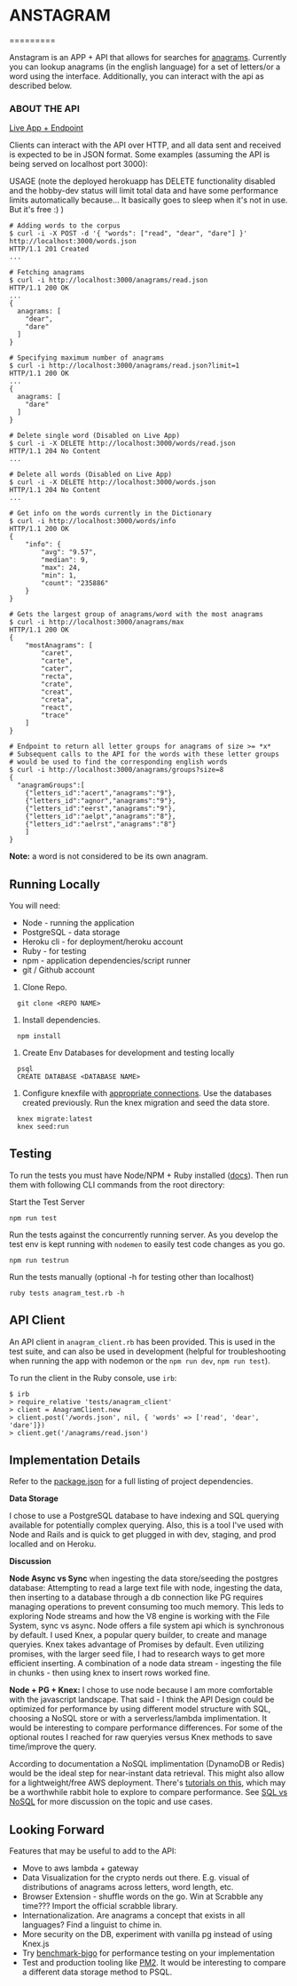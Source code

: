 # ANSTAGRAM

=========

Anstagram is an APP + API that allows for searches for [anagrams](https://en.wikipedia.org/wiki/Anagram). Currently you can lookup anagrams (in the english language) for a set of letters/or a word using the interface. Additionally, you can interact with the api as described below. 

### ABOUT THE API

[Live App + Endpoint](https://anstagram-app.herokuapp.com/)

Clients can interact with the API over HTTP, and all data sent and received is expected to be in JSON format. Some examples (assuming the API is being served on localhost port 3000):

USAGE 
(note the deployed herokuapp has DELETE functionality disabled and the hobby-dev status will limit total data  and have some performance limits automatically because... It basically goes to sleep when it's not in use. But it's free :) )

```{bash}
# Adding words to the corpus
$ curl -i -X POST -d '{ "words": ["read", "dear", "dare"] }' http://localhost:3000/words.json
HTTP/1.1 201 Created
...

# Fetching anagrams
$ curl -i http://localhost:3000/anagrams/read.json
HTTP/1.1 200 OK
...
{
  anagrams: [
    "dear",
    "dare"
  ]
}

# Specifying maximum number of anagrams
$ curl -i http://localhost:3000/anagrams/read.json?limit=1
HTTP/1.1 200 OK
...
{
  anagrams: [
    "dare"
  ]
}

# Delete single word (Disabled on Live App)
$ curl -i -X DELETE http://localhost:3000/words/read.json
HTTP/1.1 204 No Content
...

# Delete all words (Disabled on Live App)
$ curl -i -X DELETE http://localhost:3000/words.json
HTTP/1.1 204 No Content
...

# Get info on the words currently in the Dictionary
$ curl -i http://localhost:3000/words/info
HTTP/1.1 200 OK
{
    "info": {
        "avg": "9.57",
        "median": 9,
        "max": 24,
        "min": 1,
        "count": "235886"
    }
}

# Gets the largest group of anagrams/word with the most anagrams
$ curl -i http://localhost:3000/anagrams/max
HTTP/1.1 200 OK
{
    "mostAnagrams": [
        "caret",
        "carte",
        "cater",
        "recta",
        "crate",
        "creat",
        "creta",
        "react",
        "trace"
    ]
}

# Endpoint to return all letter groups for anagrams of size >= *x*
# Subsequent calls to the API for the words with these letter groups
# would be used to find the corresponding english words
$ curl -i http://localhost:3000/anagrams/groups?size=8
{
  "anagramGroups":[
    {"letters_id":"acert","anagrams":"9"},
    {"letters_id":"agnor","anagrams":"9"},
    {"letters_id":"eerst","anagrams":"9"},
    {"letters_id":"aelpt","anagrams":"8"},
    {"letters_id":"aelrst","anagrams":"8"}
    ]
}

```

**Note:** a word is not considered to be its own anagram.

## Running Locally

You will need:
- Node - running the application
- PostgreSQL - data storage
- Heroku cli - for deployment/heroku account
- Ruby - for testing
- npm - application dependencies/script runner
- git / Github account

1. Clone Repo.

  ```{bash}
    git clone <REPO NAME>
  ```

1. Install dependencies.

  ```{bash}
    npm install
  ```

1. Create Env Databases for development and testing locally

  ```{bash}
    psql
    CREATE DATABASE <DATABASE NAME>
  ```

1. Configure knexfile with [appropriate connections](knexfile.js). Use the databases created previously. Run the knex migration and seed the data store.

  ```{base}
    knex migrate:latest
    knex seed:run
  ```


## Testing

To run the tests you must have Node/NPM + Ruby installed ([docs](https://www.ruby-lang.org/en/documentation/installation/)). Then run them with following CLI commands from the root directory:

Start the Test Server

```{bash}
npm run test
```

Run the tests against the concurrently running server. As you develop the test env is kept running with `nodemen` to easily test code changes as you go.

```{bash}
npm run testrun
```

Run the tests manually (optional -h for testing other than localhost)

```{bash}
ruby tests anagram_test.rb -h
```

## API Client

An API client in `anagram_client.rb` has been provided. This is used in the test suite, and can also be used in development (helpful for troubleshooting when running the app with nodemon or the `npm run dev`, `npm run test`).

To run the client in the Ruby console, use `irb`:

```{ruby}
$ irb
> require_relative 'tests/anagram_client'
> client = AnagramClient.new
> client.post('/words.json', nil, { 'words' => ['read', 'dear', 'dare']})
> client.get('/anagrams/read.json')
```

## Implementation Details

Refer to the [package.json](./package.json) for a full listing of project dependencies.

**Data Storage**

I chose to use a PostgreSQL database to have indexing and SQL querying available for potentially complex querying. Also, this is a tool I've used with Node and Rails and is quick to get plugged in with dev, staging, and prod localled and on Heroku.

**Discussion**

**Node Async vs Sync** when ingesting the data store/seeding the postgres database: Attempting to read a large text file with node, ingesting the data, then inserting to a database through a db connection like PG requires managing operations to prevent consuming too much memory. This leds to exploring Node streams and how the V8 engine is working with the File System, sync vs async. Node offers a file system api which is synchronous by default. I used Knex, a popular query builder, to create and manage queryies. Knex takes advantage of Promises by default. Even utilizing promises, with the larger seed file, I had to research ways to get more efficient inserting. A combination of a node data stream - ingesting the file in chunks - then using knex to insert rows worked fine.

**Node + PG + Knex:** I chose to use node because I am more comfortable with the javascript landscape. That said - I think the API Design could be optimized for performance by using different model structure with SQL, choosing a NoSQL store or with a serverless/lambda implimentation. It would be interesting to compare performance differences. For some of the optional routes I reached for raw queryies versus Knex methods to save time/improve the query.

According to documentation a NoSQL implimentation (DynamoDB or Redis) would be the ideal step for near-instant data retrieval. This might also allow for a lightweight/free AWS deployment. There's [tutorials on this](https://serverless.com/blog/node-rest-api-with-serverless-lambda-and-dynamodb/), which may be a worthwhile rabbit hole to explore to compare performance. See [SQL vs NoSQL](https://www.xplenty.com/blog/the-sql-vs-nosql-difference/) for more discussion on the topic and use cases.

## Looking Forward

Features that may be useful to add to the API:

- Move to aws lambda + gateway
- Data Visualization for the crypto nerds out there. E.g. visual of distributions of anagrams across letters, word length, etc.
- Browser Extension - shuffle words on the go. Win at Scrabble any time??? Import the official scrabble library.
- Internationalization. Are anagrams a concept that exists in all languages? Find a linguist to chime in.
- More security on the DB, experiment with vanilla pg instead of using Knex.js
- Try [benchmark-bigo](https://github.com/davy/benchmark-bigo) for performance testing on your implementation
- Test and production tooling like [PM2](http://pm2.keymetrics.io/docs/usage/quick-start/). It would be interesting to compare a different data storage method to PSQL.
